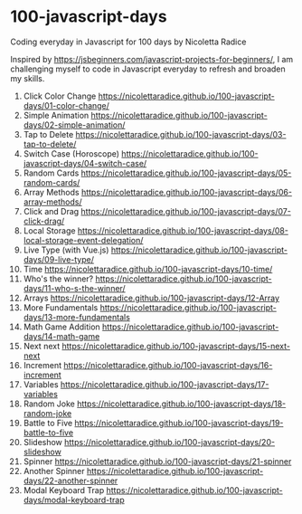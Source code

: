 # 100-javascript-days
 Coding everyday in Javascript for 100 days
 by Nicoletta Radice
 
 Inspired by https://jsbeginners.com/javascript-projects-for-beginners/, I am challenging myself to code in Javascript everyday to refresh and broaden my skills.
 

 
 01. Click Color Change https://nicolettaradice.github.io/100-javascript-days/01-color-change/
 02. Simple Animation https://nicolettaradice.github.io/100-javascript-days/02-simple-animation/
 03. Tap to Delete https://nicolettaradice.github.io/100-javascript-days/03-tap-to-delete/
 04. Switch Case (Horoscope) https://nicolettaradice.github.io/100-javascript-days/04-switch-case/
 05. Random Cards https://nicolettaradice.github.io/100-javascript-days/05-random-cards/
 06. Array Methods https://nicolettaradice.github.io/100-javascript-days/06-array-methods/
 07. Click and Drag https://nicolettaradice.github.io/100-javascript-days/07-click-drag/
 08. Local Storage https://nicolettaradice.github.io/100-javascript-days/08-local-storage-event-delegation/
 09. Live Type (with Vue.js) https://nicolettaradice.github.io/100-javascript-days/09-live-type/
 10. Time https://nicolettaradice.github.io/100-javascript-days/10-time/
 11. Who's the winner? https://nicolettaradice.github.io/100-javascript-days/11-who-s-the-winner/
 12. Arrays https://nicolettaradice.github.io/100-javascript-days/12-Array
 13. More Fundamentals https://nicolettaradice.github.io/100-javascript-days/13-more-fundamentals
 14. Math Game Addition https://nicolettaradice.github.io/100-javascript-days/14-math-game
 15. Next next https://nicolettaradice.github.io/100-javascript-days/15-next-next
 16. Increment https://nicolettaradice.github.io/100-javascript-days/16-increment
 17. Variables https://nicolettaradice.github.io/100-javascript-days/17-variables
 18. Random Joke https://nicolettaradice.github.io/100-javascript-days/18-random-joke
 19. Battle to Five https://nicolettaradice.github.io/100-javascript-days/19-battle-to-five
 20. Slideshow https://nicolettaradice.github.io/100-javascript-days/20-slideshow
 21. Spinner https://nicolettaradice.github.io/100-javascript-days/21-spinner
 22. Another Spinner https://nicolettaradice.github.io/100-javascript-days/22-another-spinner
 23. Modal Keyboard Trap https://nicolettaradice.github.io/100-javascript-days/modal-keyboard-trap
 
